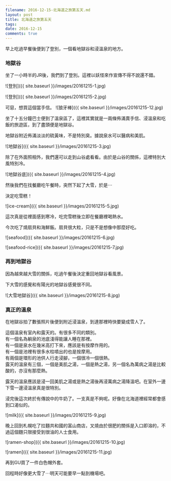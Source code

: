```yaml
---
filename: 2016-12-15-北海道之旅第五天.md
layout: post
title: 北海道之旅第五天
tags: 
date: 2016-12-15
comments: true
---
```

早上吃過早餐後便到了登別，一個看地獄谷和浸溫泉的地方。

### 地獄谷

坐了一小時半的JR後，我們到了登別。這裡以妖怪來作宣傳不得不說還不錯。

![登別]({{ site.baseurl }}/images/20161215-1.jpg)

![登別]({{ site.baseurl }}/images/20161215-2.jpg)


可惡，想買這個當手信。
![狼牙棒]({{ site.baseurl }}/images/20161215-12.jpg)

坐了十五分鐘巴士便到了溫泉區了，這裡其實就是一兩條佈滿賣手信、浸溫泉和吃飯的旅遊區，到了盡頭便是地獄谷。

地獄谷附近佈滿淡淡的硫黃味，不是特別臭。據說泉水可以醫病和美肌。

![地獄谷]({{ site.baseurl }}/images/20161215-3.jpg)

除了在外面照相外，我們還可以走到山谷處看看。由於是山谷的關係，這裡特別大風特別冷。

![地獄谷底]({{ site.baseurl }}/images/20161215-4.jpg)

然後我們在找餐廳吃午餐時，突然下起了大雪，於是⋯

決定吃雪糕！

![ice-cream]({{ site.baseurl }}/images/20161215-5.jpg)

這次真是從裡面感到寒冷，吃完雪糕後立即在餐廳裡喝熱水。

今次吃了燒扇貝和海鮮飯。扇貝很大粒，只是不是想像中那麼好吃。

![seafood]({{ site.baseurl }}/images/20161215-6.jpg)

![seafood-rice]({{ site.baseurl }}/images/20161215-7.jpg)

### 再到地獄谷

因為越來越大雪的關係，吃過午餐後決定重回地獄谷看風景。

下大雪的感覺和有陽光的地獄谷感覺很不同。

![大雪地獄谷]({{ site.baseurl }}/images/20161215-8.jpg)

### 真正的溫泉

在地獄谷拍了數張照片後便到附近浸溫泉，到達那裡時快要變成雪人了。

這個溫泉有室內和露天的。有很多不同的類別。  
有一個名為躺泉的池底淺得能讓人睡在那裡。  
有一個是泉水在幾米高打下來，應該是有按摩作用的。  
有一個是池裡有很多水柱噴出的也是按摩用。  
有兩個是環形的池供人行走浸腳，一個很冷一個很熱。  
露天的溫泉有三個，一個是美肌之湯，一個是熱之湯，另一個名為萬病之湯是比較酸的，亦沒有那麼熱。

露天的溫泉應該是浸一回美肌之湯或是熱之湯後再浸萬病之湯降溫吧。在室外一邊下雪一邊浸溫泉真是很特別。

浸完後這次終於有傳說中的牛奶了。一支真是不夠呢。好像在北海道裡經常都會感到口渴似的。

![milk]({{ site.baseurl }}/images/20161215-9.jpg)

晚上回到札幌吃了拉麵共和國的富山商店，叉燒由於很肥的關係是入口即溶的，不過這個麵只限接受到很油的人士食用。

![ramen-shop]({{ site.baseurl }}/images/20161215-10.jpg)

![ramen]({{ site.baseurl }}/images/20161215-11.jpg)

再到GU買了一件白色帽外套。

回程時好像更大雪了⋯明天可能要早一點到機場吧。
